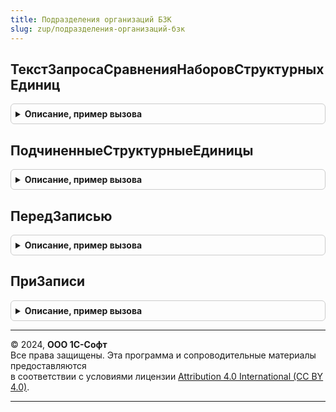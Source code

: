 ```yaml
---
title: Подразделения организаций БЗК
slug: zup/подразделения-организаций-бзк
---
```



## ТекстЗапросаСравненияНаборовСтруктурныхЕдиниц
<details style="margin: 1em 0; padding: 0.5em; border: 1px solid #ccc; border-radius: 6px;">

<summary style="font-weight: bold; cursor: pointer;">Описание, пример вызова</summary>

```bsl

// Для вызова из модуля менеджера справочника "Подразделения организаций".
// Возвращает текст запроса, используемого для обновления подчиненных структурных единиц по указанному регистру.
//
// Параметры:
//  ИмяРегистра  - Строка - имя регистра, в котором будет произведен выбор записей для обновления.
//  ИмяРеквизита - Строка - имя ресурса регистра.
//
// Возвращаемое значение:
//  Строка - текст запроса.
//
Функция ТекстЗапросаСравненияНаборовСтруктурныхЕдиниц(ИмяРегистра, ИмяРеквизита) Экспорт
```

Пример вызова
```bsl
Результат = ПодразделенияОрганизацийБЗК.ТекстЗапросаСравненияНаборовСтруктурныхЕдиниц(ИмяРегистра, ИмяРеквизита) 
```
</details>

## ПодчиненныеСтруктурныеЕдиницы
<details style="margin: 1em 0; padding: 0.5em; border: 1px solid #ccc; border-radius: 6px;">

<summary style="font-weight: bold; cursor: pointer;">Описание, пример вызова</summary>

```bsl

// Для вызова из модуля менеджера справочника "Подразделения организаций".
// Возвращает головную структурную единицу и массив подчиненных подразделений, для которых требуется тиражирование
// значения из головной структурной единицы.
//
// Параметры:
//  СтруктурнаяЕдиница - СправочникСсылка.Организации, СправочникСсылка.ПодразделенияОрганизаций - организация или подразделение
//                       для которых требуется получить подчиненные подразделения до первого обособленного.
//
// Возвращаемое значение:
//  Соответствие:
//   * Ключ     - ГоловнаяСтруктурнаяЕдиница    - СправочникСсылка.Организации,
//                                                СправочникСсылка.ПодразделенияОрганизаций - Вышестоящая структурная
//                                                    единица, из которой будет тиражироваться значение.
//   * Значение - ПодчиненныеСтруктурныеЕдиницы - Массив из СправочникСсылка.ПодразделенияОрганизаций - Подчиненные подразделения,
//                                                для которых требуется установка значения из вышестоящей структурной единицы.
//
Функция ПодчиненныеСтруктурныеЕдиницы(СтруктурнаяЕдиница) Экспорт
```

Пример вызова
```bsl
Результат = ПодразделенияОрганизацийБЗК.ПодчиненныеСтруктурныеЕдиницы(СтруктурнаяЕдиница) 
```
</details>

## ПередЗаписью
<details style="margin: 1em 0; padding: 0.5em; border: 1px solid #ccc; border-radius: 6px;">

<summary style="font-weight: bold; cursor: pointer;">Описание, пример вызова</summary>

```bsl

// Для вызова из модуля объекта справочника "Подразделения организаций".
// Вызывается перед записью объекта.
//
// Параметры:
//  ПодразделениеОрганизации - СправочникОбъект.ПодразделенияОрганизаций - объект, для которого вызывается метод.
//  Отказ                    - Булево                                    - признак отказа от записи.
//
Процедура ПередЗаписью(ПодразделениеОрганизации, Отказ) Экспорт
```

Пример вызова
```bsl
ПодразделенияОрганизацийБЗК.ПередЗаписью(ПодразделениеОрганизации, Отказ) 
```
</details>

## ПриЗаписи
<details style="margin: 1em 0; padding: 0.5em; border: 1px solid #ccc; border-radius: 6px;">

<summary style="font-weight: bold; cursor: pointer;">Описание, пример вызова</summary>

```bsl

// Для вызова из модуля объекта справочника "Подразделения организаций".
// Вызывается при записи объекта.
//
// Параметры:
//  ПодразделениеОрганизации - СправочникОбъект.ПодразделенияОрганизаций - объект, для которого вызывается метод.
//  Отказ                    - Булево                                    - признак отказа от записи.
//
Процедура ПриЗаписи(ПодразделениеОрганизации, Отказ) Экспорт
```

Пример вызова
```bsl
ПодразделенияОрганизацийБЗК.ПриЗаписи(ПодразделениеОрганизации, Отказ) 
```
</details>

---

© 2024, **ООО 1С-Софт**  
Все права защищены. Эта программа и сопроводительные материалы предоставляются  
в соответствии с условиями лицензии [Attribution 4.0 International (CC BY 4.0)](https://creativecommons.org/licenses/by/4.0/legalcode).

---
